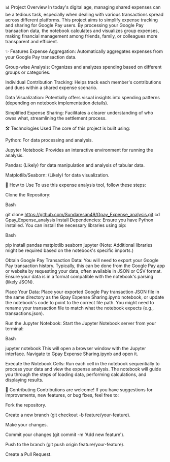📊 Project Overview
In today's digital age, managing shared expenses can be a tedious task, especially when dealing with various transactions spread across different platforms. This project aims to simplify expense tracking and sharing for Google Pay users. By processing your Google Pay transaction data, the notebook calculates and visualizes group expenses, making financial management among friends, family, or colleagues more transparent and efficient.

✨ Features
Expense Aggregation: Automatically aggregates expenses from your Google Pay transaction data.

Group-wise Analysis: Organizes and analyzes spending based on different groups or categories.

Individual Contribution Tracking: Helps track each member's contributions and dues within a shared expense scenario.

Data Visualization: Potentially offers visual insights into spending patterns (depending on notebook implementation details).

Simplified Expense Sharing: Facilitates a clearer understanding of who owes what, streamlining the settlement process.

🛠 Technologies Used
The core of this project is built using:

Python: For data processing and analysis.

Jupyter Notebook: Provides an interactive environment for running the analysis.

Pandas: (Likely) for data manipulation and analysis of tabular data.

Matplotlib/Seaborn: (Likely) for data visualization.

🚀 How to Use
To use this expense analysis tool, follow these steps:

Clone the Repository:

Bash

git clone https://github.com/Sundaresan49/Gpay_Expense_analysis.git
cd Gpay_Expense_analysis
Install Dependencies: Ensure you have Python installed. You can install the necessary libraries using pip:

Bash

pip install pandas matplotlib seaborn jupyter
(Note: Additional libraries might be required based on the notebook's specific imports.)

Obtain Google Pay Transaction Data:
You will need to export your Google Pay transaction history. Typically, this can be done from the Google Pay app or website by requesting your data, often available in JSON or CSV format. Ensure your data is in a format compatible with the notebook's parsing (likely JSON).

Place Your Data:
Place your exported Google Pay transaction JSON file in the same directory as the Gpay Expense Sharing.ipynb notebook, or update the notebook's code to point to the correct file path. You might need to rename your transaction file to match what the notebook expects (e.g., transactions.json).

Run the Jupyter Notebook:
Start the Jupyter Notebook server from your terminal:

Bash

jupyter notebook
This will open a browser window with the Jupyter interface. Navigate to Gpay Expense Sharing.ipynb and open it.

Execute the Notebook Cells:
Run each cell in the notebook sequentially to process your data and view the expense analysis. The notebook will guide you through the steps of loading data, performing calculations, and displaying results.

🤝 Contributing
Contributions are welcome! If you have suggestions for improvements, new features, or bug fixes, feel free to:

Fork the repository.

Create a new branch (git checkout -b feature/your-feature).

Make your changes.

Commit your changes (git commit -m 'Add new feature').

Push to the branch (git push origin feature/your-feature).

Create a Pull Request.
